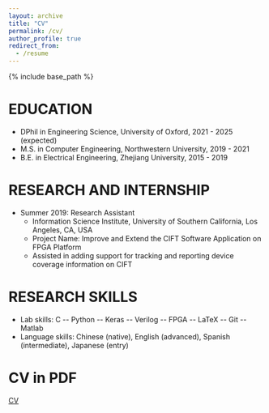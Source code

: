 ```yaml
---
layout: archive
title: "CV"
permalink: /cv/
author_profile: true
redirect_from:
  - /resume
---
```


{% include base_path %}

EDUCATION
======
* DPhil in Engineering Science, University of Oxford, 2021 - 2025 (expected)
* M.S. in Computer Engineering, Northwestern University, 2019 - 2021
* B.E. in Electrical Engineering, Zhejiang University, 2015 - 2019

RESEARCH AND INTERNSHIP
======
* Summer 2019: Research Assistant
  * Information Science Institute, University of Southern California, Los Angeles, CA, USA
  * Project Name: Improve and Extend the CIFT Software Application on FPGA Platform 
  * Assisted in adding support for tracking and reporting device coverage information on CIFT


RESEARCH SKILLS
======
* Lab skills: C -- Python -- Keras -- Verilog -- FPGA -- LaTeX -- Git -- Matlab
* Language skills: Chinese (native), English (advanced), Spanish (intermediate), Japanese (entry) 

CV in PDF
=======
[CV]()
